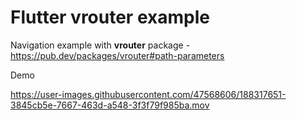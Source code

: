 # Flutter vrouter example

Navigation example with **vrouter** package - https://pub.dev/packages/vrouter#path-parameters

Demo

https://user-images.githubusercontent.com/47568606/188317651-3845cb5e-7667-463d-a548-3f3f79f985ba.mov
